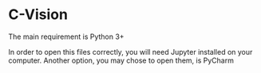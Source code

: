 # C-Vision

The main requirement is Python 3+ 

In order to open this files correctly, you will need Jupyter installed on your computer.
Another option, you may chose to open them, is PyCharm
